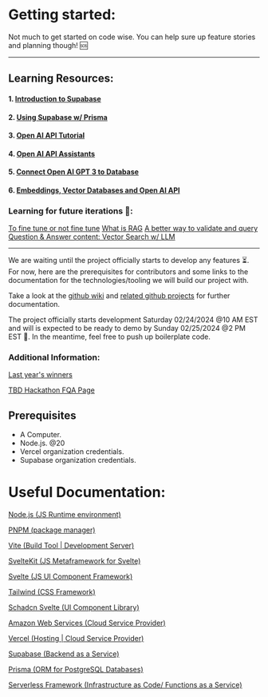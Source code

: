 # Getting started:
Not much to get started on code wise. You can help sure up feature stories and planning though! 🆘

---
## Learning Resources:

#### 1. [Introduction to Supabase](https://www.youtube.com/watch?v=dU7GwCOgvNY)

#### 2. [Using Supabase w/ Prisma](https://www.youtube.com/watch?v=iXXgUeKt-tM)

#### 3. [Open AI API Tutorial](https://www.youtube.com/watch?v=GizsSo-EevA)

#### 4. [Open AI API Assistants](https://www.youtube.com/watch?v=qHPonmSX4Ms&pp=ygULb3BlbiBhaSBhcGk%3D)

#### 5. [Connect Open AI GPT 3 to Database](https://www.youtube.com/watch?v=N4nX_rTwKx4)

#### 6. [Embeddings, Vector Databases and Open AI API](https://www.youtube.com/watch?v=ySus5ZS0b94)

### Learning for future iterations 🔮:

[To fine tune or not fine tune](https://www.youtube.com/watch?v=jd7h2vm7SFw)
[What is RAG](https://www.youtube.com/watch?v=T-D1OfcDW1M)
[A better way to validate and query Question & Answer content: Vector Search w/ LLM](https://www.youtube.com/watch?v=JEBDfGqrAUA)

---
We are waiting until the project officially starts to develop any features ⏳. For now, here are the prerequisites for contributors and some links to the documentation for the technologies/tooling we will build our project with.

Take a look at the [github wiki](https://github.com/SonnyFishback/tbd-hackathon-2024/wiki) and [related github projects](https://github.com/SonnyFishback/tbd-hackathon-2024/projects?query=is%3Aopen) for further documentation.

The project officially starts development Saturday 02/24/2024 @10 AM EST and will is expected to be ready to demo by Sunday 02/25/2024 @2 PM EST 🤯. In the meantime, feel free to push up boilerplate code. 

### Additional Information:

[Last year's winners](https://www.tampadevs.com/blog/2022/20221016-tadhacks-tampa-winners/)

[TBD Hackathon FQA Page](https://www.tampadevs.com/blog/2022/20221014-tadhacks-faq/)


## Prerequisites

- A Computer.
- Node.js. @20
- Vercel organization credentials.
- Supabase organization credentials.

# Useful Documentation:

[Node.js (JS Runtime environment)](https://nodejs.org/docs/latest/api/)

[PNPM (package manager)](https://pnpm.io/motivation)

[Vite (Build Tool | Development Server)](https://vitejs.dev/guide/why)

[SvelteKit (JS Metaframework for Svelte)](https://kit.svelte.dev/docs/introduction)

[Svelte (JS UI Component Framework)](https://svelte.dev/docs/introduction)

[Tailwind (CSS Framework)](https://tailwindcss.com/docs/installation)

[Schadcn Svelte (UI Component Library)](https://www.shadcn-svelte.com/docs)

[Amazon Web Services (Cloud Service Provider)](https://aws.amazon.com/developer/language/javascript/)

[Vercel (Hosting | Cloud Service Provider)](https://vercel.com/docs)

[Supabase (Backend as a Service)](https://supabase.com/docs)

[Prisma (ORM for PostgreSQL Databases)](https://www.prisma.io/docs)

[Serverless Framework (Infrastructure as Code/ Functions as a Service)](https://www.serverless.com/framework/docs)
